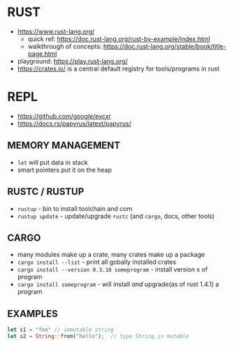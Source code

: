 # RUST
- https://www.rust-lang.org/
    - quick ref: https://doc.rust-lang.org/rust-by-example/index.html
    - walkthrough of concepts: https://doc.rust-lang.org/stable/book/title-page.html
- playground: https://play.rust-lang.org/
- https://crates.io/ is a central default registry for tools/programs in rust

# REPL
- https://github.com/google/evcxr
- https://docs.rs/papyrus/latest/papyrus/

## MEMORY MANAGEMENT
- `let` will put data in stack
- smart pointers put it on the heap

## RUSTC / RUSTUP
- `rustup` - bin to install toolchain and com
- `rustup update` - update/upgrade `rustc` (and `cargo`, docs, other tools)

## CARGO
- many modules make up a crate, many crates make up a package
- `cargo install --list` - print all gobally installed crates
- `cargo install --version 0.3.10 someprogram` - install version x of program
- `cargo install someprogram` - will install _and_ upgrade(as of rust 1.4.1) a program

## EXAMPLES
```rust
let s1 = "foo" // immutable string
let s2 = String::from("hello");  // type String is mutable
```

